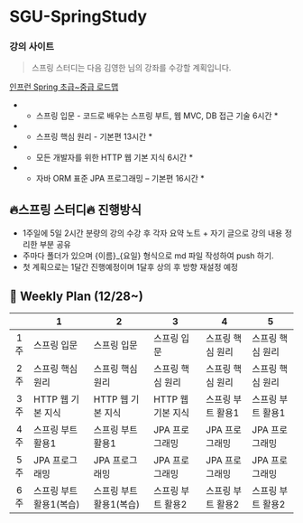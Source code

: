 # SGU-SpringStudy

### 강의 사이트

> 스프링 스터디는 다음 김영한 님의 강좌를 수강할 계획입니다.

[인프런 Spring 초급~중급 로드맵 ](https://www.inflearn.com/roadmaps/373)

-	* 스프링 입문 - 코드로 배우는 스프링 부트, 웹 MVC, DB 접근 기술 6시간 * 
- *	스프링 핵심 원리 - 기본편 13시간 *
- *	모든 개발자를 위한 HTTP 웹 기본 지식 6시간 *
-	* 자바 ORM 표준 JPA 프로그래밍 – 기본편 16시간 *


## :fire:스프링 스터디:fire: 진행방식

- 1주일에 5일 2시간 분량의 강의 수강 후 각자 요약 노트 + 자기 글으로 강의 내용 정리한 부분 공유
- 주마다 폴더가 있으며 {이름}_{요일} 형식으로 md 파일 작성하여 push 하기.
- 첫 계획으로는 1달간 진행예정이며 1달후 상의 후 방향 재설정 예정

## :calendar: Weekly Plan  (12/28~)
|        | 1                            | 2                            | 3                            | 4                       | 5
| :----: | ---------------------------- | -----------------------------| -----------------------------|-------------------------|--------------------------|
| 1주  | 스프링 입문                    |   스프링 입문                |   스프링 입문                 |   스프링 핵심 원리       | 스프링 핵심 원리           |
| 2주  | 스프링 핵심 원리               |   스프링 핵심 원리            |   스프링 핵심 원리            |   스프링 핵심 원리       | 스프링 핵심 원리           |
| 3주  |  HTTP 웹 기본 지식             |   HTTP 웹 기본 지식          |   HTTP 웹 기본 지식           |   스프링 부트 활용1       | 스프링 부트 활용1         |
| 4주  | 스프링 부트 활용1              |   스프링 부트 활용1          |   JPA 프로그래밍              |   JPA 프로그래밍         | JPA 프로그래밍             |
| 5주  | JPA 프로그래밍                 |   JPA 프로그래밍             |   JPA 프로그래밍              |   JPA 프로그래밍         | JPA 프로그래밍            |
| 6주  | 스프링 부트 활용1(복습)         |   스프링 부트 활용1(복습)    |   스프링 부트 활용2           |   스프링 부트 활용2      | 스프링 부트 활용2          |